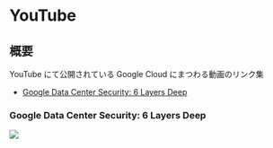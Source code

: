 # YouTube

## 概要

YouTube にて公開されている Google Cloud にまつわる動画のリンク集

+ [Google Data Center Security: 6 Layers Deep](./README.md#google-data-center-security-6-layers-deep)

### Google Data Center Security: 6 Layers Deep

[![](https://img.youtube.com/vi/kd33UVZhnAA/0.jpg)](https://www.youtube.com/watch?v=kd33UVZhnAA)

